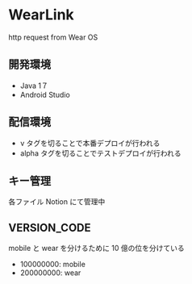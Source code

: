 # WearLink
http request from Wear OS

## 開発環境

* Java 1７
* Android Studio

## 配信環境

* v タグを切ることで本番デプロイが行われる
* alpha タグを切ることでテストデプロイが行われる

## キー管理
各ファイル Notion にて管理中

## VERSION_CODE

mobile と wear を分けるために 10 億の位を分けている

- 100000000: mobile
- 200000000: wear
